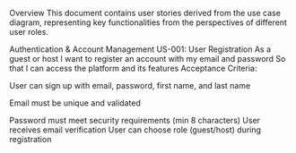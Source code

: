 Overview
This document contains user stories derived from the use case diagram, representing key functionalities from the perspectives of different user roles.

Authentication & Account Management
US-001: User Registration
As a guest or host
I want to register an account with my email and password
So that I can access the platform and its features
Acceptance Criteria:

User can sign up with email, password, first name, and last name

Email must be unique and validated

Password must meet security requirements (min 8 characters)
User receives email verification
User can choose role (guest/host) during registration
